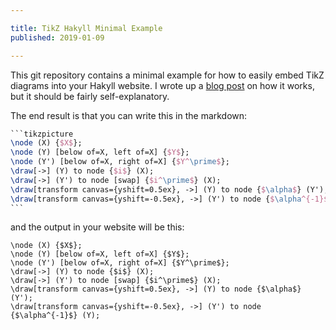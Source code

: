 ```yaml
---

title: TikZ Hakyll Minimal Example
published: 2019-01-09

---
```


This git repository contains a minimal example for how to easily embed TikZ diagrams into your Hakyll website. I wrote up a [blog post](taeer.bar-yam.me/blog/posts/hakyll-tikz) on how it works, but it should be fairly self-explanatory.

The end result is that you can write this in the markdown:

````latex
```tikzpicture
\node (X) {$X$};
\node (Y) [below of=X, left of=X] {$Y$};
\node (Y') [below of=X, right of=X] {$Y^\prime$};
\draw[->] (Y) to node {$i$} (X);
\draw[->] (Y') to node [swap] {$i^\prime$} (X);
\draw[transform canvas={yshift=0.5ex}, ->] (Y) to node {$\alpha$} (Y');
\draw[transform canvas={yshift=-0.5ex}, ->] (Y') to node {$\alpha^{-1}$} (Y);
```
````

and the output in your website will be this:

```tikzpicture
\node (X) {$X$};
\node (Y) [below of=X, left of=X] {$Y$};
\node (Y') [below of=X, right of=X] {$Y^\prime$};
\draw[->] (Y) to node {$i$} (X);
\draw[->] (Y') to node [swap] {$i^\prime$} (X);
\draw[transform canvas={yshift=0.5ex}, ->] (Y) to node {$\alpha$} (Y');
\draw[transform canvas={yshift=-0.5ex}, ->] (Y') to node {$\alpha^{-1}$} (Y);
```
